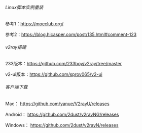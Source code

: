 ###### Linux脚本实例重装

参考1：<https://moeclub.org/>

参考2：<https://blog.hicasper.com/post/135.html#comment-123>



###### v2ray搭建

233版本：<https://github.com/233boy/v2ray/tree/master>

v2-ui版本：<https://github.com/sprov065/v2-ui>



###### 客户端下载

Mac： <https://github.com/yanue/V2rayU/releases>

Android： <https://github.com/2dust/v2rayNG/releases>   

Windows： <https://github.com/2dust/v2rayN/releases>




